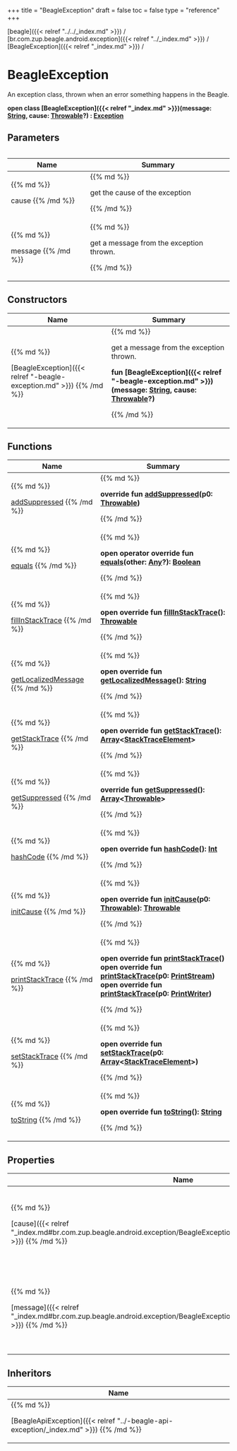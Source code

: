 +++
title = "BeagleException"
draft = false
toc = false
type = "reference"
+++

[beagle]({{< relref "../../_index.md" >}}) / [br.com.zup.beagle.android.exception]({{< relref "../_index.md" >}}) / [BeagleException]({{< relref "_index.md" >}}) / 



# BeagleException  
  

An exception class, thrown when an error something happens in the Beagle.

<b>open class [BeagleException]({{< relref "_index.md" >}})(**message**: [String](https://kotlinlang.org/api/latest/jvm/stdlib/kotlin/-string/index.html), **cause**: [Throwable](https://kotlinlang.org/api/latest/jvm/stdlib/kotlin/-throwable/index.html)?) : [Exception](https://developer.android.com/reference/kotlin/java/lang/Exception.html)</b>   


## Parameters  
<table>
  
  
<table>
  
<thead>
<tr>
<th>
Name  
</th>
<th>
Summary  
</th>
  
</tr>
</thead>
<tbody>
<tr>
<td>
{{% md %}}

cause
{{% /md %}}
</td>
<td>
{{% md %}}



get the cause of the exception


{{% /md %}}
</td>
</tr>

<tr>
<td>
{{% md %}}

message
{{% /md %}}
</td>
<td>
{{% md %}}



get a message from the exception thrown.


{{% /md %}}
</td>
</tr>

</tbody>
</table>
  
</table>


## Constructors  
<table>
  
<thead>
<tr>
<th>
Name  
</th>
<th>
Summary  
</th>
  
</tr>
</thead>
<tbody>
<tr>
<td>
{{% md %}}

[BeagleException]({{< relref "-beagle-exception.md" >}})
{{% /md %}}
</td>
<td>
{{% md %}}

  

get a message from the exception thrown.

<b>fun [BeagleException]({{< relref "-beagle-exception.md" >}})(message: [String](https://kotlinlang.org/api/latest/jvm/stdlib/kotlin/-string/index.html), cause: [Throwable](https://kotlinlang.org/api/latest/jvm/stdlib/kotlin/-throwable/index.html)?)</b>   

{{% /md %}}
</td>
</tr>

</tbody>
</table>


## Functions  
<table>
  
<thead>
<tr>
<th>
Name  
</th>
<th>
Summary  
</th>
  
</tr>
</thead>
<tbody>
<tr>
<td>
{{% md %}}

[addSuppressed](https://kotlinlang.org/api/latest/jvm/stdlib/kotlin/-throwable/add-suppressed.html)
{{% /md %}}
</td>
<td>
{{% md %}}

  
<b>override fun [addSuppressed](https://kotlinlang.org/api/latest/jvm/stdlib/kotlin/-throwable/add-suppressed.html)(p0: [Throwable](https://kotlinlang.org/api/latest/jvm/stdlib/kotlin/-throwable/index.html))</b>  



{{% /md %}}
</td>
</tr>

<tr>
<td>
{{% md %}}

[equals](https://kotlinlang.org/api/latest/jvm/stdlib/kotlin/-any/equals.html)
{{% /md %}}
</td>
<td>
{{% md %}}

  
<b>open operator override fun [equals](https://kotlinlang.org/api/latest/jvm/stdlib/kotlin/-any/equals.html)(other: [Any](https://kotlinlang.org/api/latest/jvm/stdlib/kotlin/-any/index.html)?): [Boolean](https://kotlinlang.org/api/latest/jvm/stdlib/kotlin/-boolean/index.html)</b>  



{{% /md %}}
</td>
</tr>

<tr>
<td>
{{% md %}}

[fillInStackTrace](https://kotlinlang.org/api/latest/jvm/stdlib/kotlin/-throwable/fill-in-stack-trace.html)
{{% /md %}}
</td>
<td>
{{% md %}}

  
<b>open override fun [fillInStackTrace](https://kotlinlang.org/api/latest/jvm/stdlib/kotlin/-throwable/fill-in-stack-trace.html)(): [Throwable](https://kotlinlang.org/api/latest/jvm/stdlib/kotlin/-throwable/index.html)</b>  



{{% /md %}}
</td>
</tr>

<tr>
<td>
{{% md %}}

[getLocalizedMessage](https://kotlinlang.org/api/latest/jvm/stdlib/kotlin/-throwable/get-localized-message.html)
{{% /md %}}
</td>
<td>
{{% md %}}

  
<b>open override fun [getLocalizedMessage](https://kotlinlang.org/api/latest/jvm/stdlib/kotlin/-throwable/get-localized-message.html)(): [String](https://kotlinlang.org/api/latest/jvm/stdlib/kotlin/-string/index.html)</b>  



{{% /md %}}
</td>
</tr>

<tr>
<td>
{{% md %}}

[getStackTrace](https://kotlinlang.org/api/latest/jvm/stdlib/kotlin/-throwable/get-stack-trace.html)
{{% /md %}}
</td>
<td>
{{% md %}}

  
<b>open override fun [getStackTrace](https://kotlinlang.org/api/latest/jvm/stdlib/kotlin/-throwable/get-stack-trace.html)(): [Array](https://kotlinlang.org/api/latest/jvm/stdlib/kotlin/-array/index.html)<[StackTraceElement](https://developer.android.com/reference/kotlin/java/lang/StackTraceElement.html)></b>  



{{% /md %}}
</td>
</tr>

<tr>
<td>
{{% md %}}

[getSuppressed](https://kotlinlang.org/api/latest/jvm/stdlib/kotlin/-throwable/get-suppressed.html)
{{% /md %}}
</td>
<td>
{{% md %}}

  
<b>override fun [getSuppressed](https://kotlinlang.org/api/latest/jvm/stdlib/kotlin/-throwable/get-suppressed.html)(): [Array](https://kotlinlang.org/api/latest/jvm/stdlib/kotlin/-array/index.html)<[Throwable](https://kotlinlang.org/api/latest/jvm/stdlib/kotlin/-throwable/index.html)></b>  



{{% /md %}}
</td>
</tr>

<tr>
<td>
{{% md %}}

[hashCode](https://kotlinlang.org/api/latest/jvm/stdlib/kotlin/-any/hash-code.html)
{{% /md %}}
</td>
<td>
{{% md %}}

  
<b>open override fun [hashCode](https://kotlinlang.org/api/latest/jvm/stdlib/kotlin/-any/hash-code.html)(): [Int](https://kotlinlang.org/api/latest/jvm/stdlib/kotlin/-int/index.html)</b>  



{{% /md %}}
</td>
</tr>

<tr>
<td>
{{% md %}}

[initCause](https://kotlinlang.org/api/latest/jvm/stdlib/kotlin/-throwable/init-cause.html)
{{% /md %}}
</td>
<td>
{{% md %}}

  
<b>open override fun [initCause](https://kotlinlang.org/api/latest/jvm/stdlib/kotlin/-throwable/init-cause.html)(p0: [Throwable](https://kotlinlang.org/api/latest/jvm/stdlib/kotlin/-throwable/index.html)): [Throwable](https://kotlinlang.org/api/latest/jvm/stdlib/kotlin/-throwable/index.html)</b>  



{{% /md %}}
</td>
</tr>

<tr>
<td>
{{% md %}}

[printStackTrace](https://kotlinlang.org/api/latest/jvm/stdlib/kotlin/-throwable/print-stack-trace.html)
{{% /md %}}
</td>
<td>
{{% md %}}

  
<b>open override fun [printStackTrace](https://kotlinlang.org/api/latest/jvm/stdlib/kotlin/-throwable/print-stack-trace.html)()</b>  
<b>open override fun [printStackTrace](https://kotlinlang.org/api/latest/jvm/stdlib/kotlin/-throwable/print-stack-trace.html)(p0: [PrintStream](https://developer.android.com/reference/kotlin/java/io/PrintStream.html))</b>  
<b>open override fun [printStackTrace](https://kotlinlang.org/api/latest/jvm/stdlib/kotlin/-throwable/print-stack-trace.html)(p0: [PrintWriter](https://developer.android.com/reference/kotlin/java/io/PrintWriter.html))</b>  



{{% /md %}}
</td>
</tr>

<tr>
<td>
{{% md %}}

[setStackTrace](https://kotlinlang.org/api/latest/jvm/stdlib/kotlin/-throwable/set-stack-trace.html)
{{% /md %}}
</td>
<td>
{{% md %}}

  
<b>open override fun [setStackTrace](https://kotlinlang.org/api/latest/jvm/stdlib/kotlin/-throwable/set-stack-trace.html)(p0: [Array](https://kotlinlang.org/api/latest/jvm/stdlib/kotlin/-array/index.html)<[StackTraceElement](https://developer.android.com/reference/kotlin/java/lang/StackTraceElement.html)>)</b>  



{{% /md %}}
</td>
</tr>

<tr>
<td>
{{% md %}}

[toString](https://kotlinlang.org/api/latest/jvm/stdlib/kotlin/-any/to-string.html)
{{% /md %}}
</td>
<td>
{{% md %}}

  
<b>open override fun [toString](https://kotlinlang.org/api/latest/jvm/stdlib/kotlin/-any/to-string.html)(): [String](https://kotlinlang.org/api/latest/jvm/stdlib/kotlin/-string/index.html)</b>  



{{% /md %}}
</td>
</tr>

</tbody>
</table>


## Properties  
<table>
  
<thead>
<tr>
<th>
Name  
</th>
<th>
Summary  
</th>
  
</tr>
</thead>
<tbody>
<tr>
<td>
{{% md %}}

[cause]({{< relref "_index.md#br.com.zup.beagle.android.exception/BeagleException/cause/#/PointingToDeclaration/" >}})
{{% /md %}}
</td>
<td>
{{% md %}}

  

get the cause of the exception

<b>open override val [cause]({{< relref "_index.md#br.com.zup.beagle.android.exception/BeagleException/cause/#/PointingToDeclaration/" >}}): [Throwable](https://kotlinlang.org/api/latest/jvm/stdlib/kotlin/-throwable/index.html)?</b>   

{{% /md %}}
</td>
</tr>

<tr>
<td>
{{% md %}}

[message]({{< relref "_index.md#br.com.zup.beagle.android.exception/BeagleException/message/#/PointingToDeclaration/" >}})
{{% /md %}}
</td>
<td>
{{% md %}}

  

get a message from the exception thrown.

<b>open override val [message]({{< relref "_index.md#br.com.zup.beagle.android.exception/BeagleException/message/#/PointingToDeclaration/" >}}): [String](https://kotlinlang.org/api/latest/jvm/stdlib/kotlin/-string/index.html)</b>   

{{% /md %}}
</td>
</tr>

</tbody>
</table>


## Inheritors  
<table>
  
<thead>
<tr>
<th>
Name  
</th>
  
</tr>
</thead>
<tbody>
<tr>
<td>
{{% md %}}

[BeagleApiException]({{< relref "../-beagle-api-exception/_index.md" >}})
{{% /md %}}
</td>
</tr>

</tbody>
</table>

